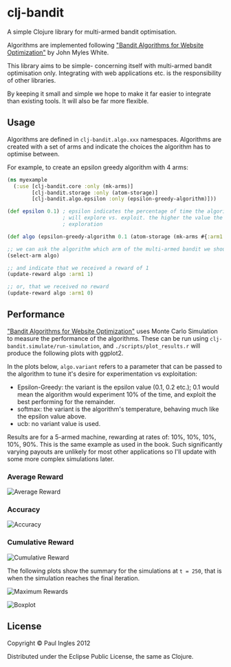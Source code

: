 # clj-bandit

A simple Clojure library for multi-armed bandit optimisation.

Algorithms are implemented following ["Bandit Algorithms for Website Optimization"](http://shop.oreilly.com/product/0636920027393.do) by John Myles White.

This library aims to be simple- concerning itself with multi-armed bandit optimisation only. Integrating with web applications etc. is the responsibility of other libraries.

By keeping it small and simple we hope to make it far easier to integrate than existing tools. It will also be far more flexible.

## Usage

Algorithms are defined in `clj-bandit.algo.xxx` namespaces. Algorithms are created with a set of arms and indicate the choices the algorithm has to optimise between.

For example, to create an epsilon greedy algorithm with 4 arms:

```clojure
(ns myexample
  (:use [clj-bandit.core :only (mk-arms)]
        [clj-bandit.storage :only (atom-storage)]
        [clj-bandit.algo.epsilon :only (epsilon-greedy-algorithm)]))

(def epsilon 0.1) ; epsilon indicates the percentage of time the algorithm
                  ; will explore vs. exploit. the higher the value the more
                  ; exploration

(def algo (epsilon-greedy-algorithm 0.1 (atom-storage (mk-arms #{:arm1 :arm2 :arm3 :arm4}))))

;; we can ask the algorithm which arm of the multi-armed bandit we should pull next:
(select-arm algo)

;; and indicate that we received a reward of 1
(update-reward algo :arm1 1)

;; or, that we received no reward
(update-reward algo :arm1 0)
```

## Performance

["Bandit Algorithms for Website Optimization"](http://shop.oreilly.com/product/0636920027393.do) uses Monte Carlo Simulation to measure the performance of the algorithms. These can be run using `clj-bandit.simulate/run-simulation`, and `./scripts/plot_results.r` will produce the following plots with ggplot2.

In the plots below, `algo.variant` refers to a parameter that can be passed to the algorithm to tune it's desire for experimentation vs exploitation:

* Epsilon-Greedy: the variant is the epsilon value (0.1, 0.2 etc.); 0.1 would mean the algorithm would experiment 10% of the time, and exploit the best performing for the remainder.
* softmax: the variant is the algorithm's temperature, behaving much like the epsilon value above.
* ucb: no variant value is used.

Results are for a 5-armed machine, rewarding at rates of: 10%, 10%, 10%, 10%, 90%. This is the same example as used in the book. Such significantly varying payouts are unlikely for most other applications so I'll update with some more complex simulations later.

### Average Reward

![Average Reward](http://clojure.bandit.s3-external-3.amazonaws.com/avg_reward.png)

### Accuracy

![Accuracy](http://clojure.bandit.s3-external-3.amazonaws.com/accuracy.png)

### Cumulative Reward

![Cumulative Reward](http://clojure.bandit.s3-external-3.amazonaws.com/cumulative_reward.png)

The following plots show the summary for the simulations at `t = 250`, that is when the simulation reaches the final iteration.

![Maximum Rewards](http://clojure.bandit.s3-external-3.amazonaws.com/max_reward.png)

![Boxplot](http://clojure.bandit.s3-external-3.amazonaws.com/algorithm_reward_boxplot.png)

## License

Copyright &copy; Paul Ingles 2012

Distributed under the Eclipse Public License, the same as Clojure.
